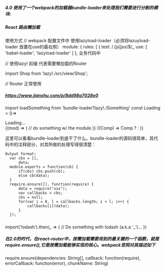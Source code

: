 ##### 4.0 使用了一个webpack的加载器bundle-loader来处理我们需要进行分割的模块:

##### React 路由懒加载
使用方式
// webpack 配置文件中 使用lazyload-loader（必须将lazuyload-loader 放置在use的最右侧）
module: {
 rules: [
 {
 test: /.(js|jsx)$/,,
 use: [
 'babel-loader',
 'lazyload-loader'
 ]
 },
业务代码中

 // 使用lazy! 前缀 代表需要懒加载的Router
 
 import Shop from 'lazy!./src/view/Shop';
 
 // Router 正常使用
 <Route path="/shop" component={Shop} />
##### https://www.jianshu.com/p/8dd98a7028e0


import loadSomething from 'bundle-loader?lazy!./Something'
const Loading = ()=> <div>Loading...</div>
<Bundle load={loadSomething}>
  {(mod) => (
    // do something w/ the module
  )}
</Bundle>
<Bundle load={loadSomething}>
  {(Comp) => Comp
    ? <Comp/>
    : <Loading/>
  )}
</Bundle>


这里可以看看bundle-loader到底干了什么。bundle-loader的源码很简单，其代码中的注释部分，对其所做的处理写得很清楚：
```
Output format:
  var cbs = [],
      data;
  module.exports = function(cb) {
      if(cbs) cbs.push(cb);
      else cb(data);
  }
  require.ensure([], function(require) {
      data = require("xxx");
      var callbacks = cbs;
      cbs = null;
      for(var i = 0, l = callbacks.length; i < l; i++) {
          callbacks[i](data);
      }
  });
  ```
##### 
import('lodash').then(_ => {
  // Do something with lodash (a.k.a '_')...
 })

##### 在2.0的时代，在react-router中，按需加载需要用到的最关键的一个函数，就是require.ensure(),它是按需加载能够实现的核心。webpack官网对其描述如下

require.ensure(dependencies: String[], callback: function(require), errorCallback: function(error), chunkName: String)